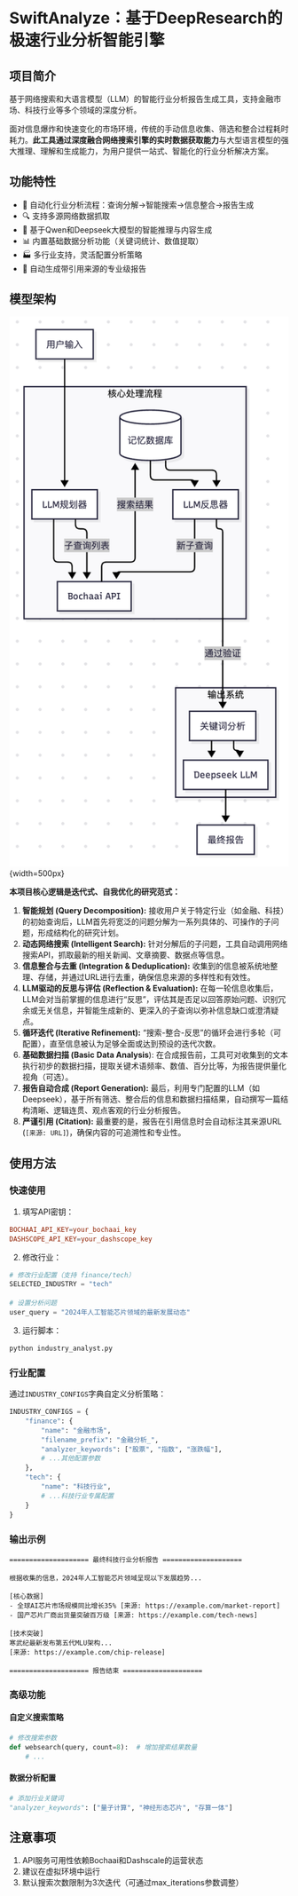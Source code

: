 # SwiftAnalyze：基于DeepResearch的极速行业分析智能引擎

## 项目简介

基于网络搜索和大语言模型（LLM）的智能行业分析报告生成工具，支持金融市场、科技行业等多个领域的深度分析。

面对信息爆炸和快速变化的市场环境，传统的手动信息收集、筛选和整合过程耗时耗力。**此工具通过深度融合网络搜索引擎的实时数据获取能力**与大型语言模型的强大推理、理解和生成能力，为用户提供一站式、智能化的行业分析解决方案。

## 功能特性

- 🚀 自动化行业分析流程：查询分解→智能搜索→信息整合→报告生成
- 🔍 支持多源网络数据抓取
- 🧠 基于Qwen和Deepseek大模型的智能推理与内容生成
- 📊 内置基础数据分析功能（关键词统计、数值提取）
- 🏭 多行业支持，灵活配置分析策略
- 📑 自动生成带引用来源的专业级报告

## 模型架构

![img](https://github.com/terminal-ai-course/SwiftAnalyze/blob/main/img/structure.png){width=500px}

**本项目核心逻辑是迭代式、自我优化的研究范式：**

1. **智能规划 (Query  Decomposition):** 接收用户关于特定行业（如金融、科技）的初始查询后，LLM首先将宽泛的问题分解为一系列具体的、可操作的子问题，形成结构化的研究计划。
2. **动态网络搜索 (Intelligent Search):** 针对分解后的子问题，工具自动调用网络搜索API，抓取最新的相关新闻、文章摘要、数据点等信息。
3. **信息整合与去重 (Integration & Deduplication):** 收集到的信息被系统地整理、存储，并通过URL进行去重，确保信息来源的多样性和有效性。
4. **LLM驱动的反思与评估 (Reflection & Evaluation):** 在每一轮信息收集后，LLM会对当前掌握的信息进行“反思”，评估其是否足以回答原始问题、识别冗余或无关信息，并智能生成新的、更深入的子查询以弥补信息缺口或澄清疑点。
5. **循环迭代 (Iterative Refinement):** “搜索-整合-反思”的循环会进行多轮（可配置），直至信息被认为足够全面或达到预设的迭代次数。
6. **基础数据扫描 (Basic** **Data Analysis**): 在合成报告前，工具可对收集到的文本执行初步的数据扫描，提取关键术语频率、数值、百分比等，为报告提供量化视角（可选）。
7. **报告自动合成 (Report Generation):** 最后，利用专门配置的LLM（如Deepseek），基于所有筛选、整合后的信息和数据扫描结果，自动撰写一篇结构清晰、逻辑连贯、观点客观的行业分析报告。
8. **严谨引用 (Citation):** 最重要的是，报告在引用信息时会自动标注其来源URL (`[来源: URL]`)，确保内容的可追溯性和专业性。

## 使用方法

### 快速使用

1. 填写API密钥：

```TOML
BOCHAAI_API_KEY=your_bochaai_key
DASHSCOPE_API_KEY=your_dashscope_key
```

2. 修改行业：

```Python
# 修改行业配置（支持 finance/tech）
SELECTED_INDUSTRY = "tech" 

# 设置分析问题
user_query = "2024年人工智能芯片领域的最新发展动态"
```

3. 运行脚本：

```Bash
python industry_analyst.py
```

### 行业配置

通过`INDUSTRY_CONFIGS`字典自定义分析策略：

```Python
INDUSTRY_CONFIGS = {
    "finance": {
        "name": "金融市场",
        "filename_prefix": "金融分析_",
        "analyzer_keywords": ["股票", "指数", "涨跌幅"],
        # ...其他配置参数
    },
    "tech": {
        "name": "科技行业",
        # ...科技行业专属配置
    }
}
```

### 输出示例

```Plain
==================== 最终科技行业分析报告 ====================

根据收集的信息，2024年人工智能芯片领域呈现以下发展趋势...

[核心数据]
- 全球AI芯片市场规模同比增长35% [来源: https://example.com/market-report]
- 国产芯片厂商出货量突破百万级 [来源: https://example.com/tech-news]

[技术突破]
寒武纪最新发布第五代MLU架构...
[来源: https://example.com/chip-release]

==================== 报告结束 ====================
```

### 高级功能

#### 自定义搜索策略

```Python
# 修改搜索参数
def websearch(query, count=8):  # 增加搜索结果数量
    # ...
```

#### 数据分析配置

```Python
# 添加行业关键词
"analyzer_keywords": ["量子计算", "神经形态芯片", "存算一体"]
```

## 注意事项

1. API服务可用性依赖Bochaai和Dashscale的运营状态
2. 建议在虚拟环境中运行
3. 默认搜索次数限制为3次迭代（可通过max_iterations参数调整）
